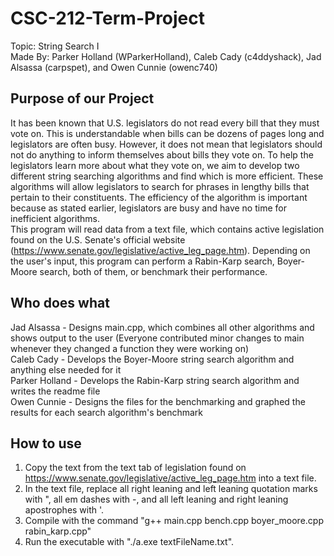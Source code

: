 # CSC-212-Term-Project
Topic: String Search I  
Made By: Parker Holland (WParkerHolland), Caleb Cady (c4ddyshack), Jad Alsassa (carpspet), and Owen Cunnie (owenc740)  

## Purpose of our Project
It has been known that U.S. legislators do not read every bill that they must vote on. This is understandable when bills can be dozens of pages long and legislators are often busy. However, it does not mean that legislators should not do anything to inform themselves about bills they vote on. To help the legislators learn more about what they vote on, we aim to develop two different string searching algorithms and find which is more efficient. These algorithms will allow legislators to search for phrases in lengthy bills that pertain to their constituents. The efficiency of the algorithm is important because as stated earlier, legislators are busy and have no time for inefficient algorithms.  
This program will read data from a text file, which contains active legislation found on the U.S. Senate's official website (https://www.senate.gov/legislative/active_leg_page.htm). Depending on the user's input, this program can perform a Rabin-Karp search, Boyer-Moore search, both of them, or benchmark their performance.

## Who does what
Jad Alsassa - Designs main.cpp, which combines all other algorithms and shows output to the user (Everyone contributed minor changes to main whenever they changed a function they were working on)  
Caleb Cady - Develops the Boyer-Moore string search algorithm and anything else needed for it  
Parker Holland - Develops the Rabin-Karp string search algorithm and writes the readme file  
Owen Cunnie - Designs the files for the benchmarking and graphed the results for each search algorithm's benchmark  

## How to use
1. Copy the text from the text tab of legislation found on https://www.senate.gov/legislative/active_leg_page.htm into a text file.  
2. In the text file, replace all right leaning and left leaning quotation marks with ", all em dashes with -, and all left leaning and right leaning apostrophes with '.  
3. Compile with the command "g++ main.cpp bench.cpp boyer_moore.cpp rabin_karp.cpp"  
4. Run the executable with "./a.exe textFileName.txt".  
